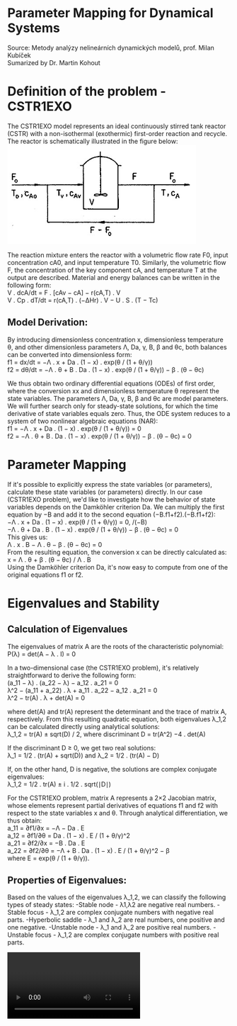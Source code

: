 # Parameter Mapping for Dynamical Systems
Source:  Metody analýzy nelineárních dynamických modelů, prof. Milan Kubíček\
Sumarized by Dr. Martin Kohout

# Definition of the problem - CSTR1EXO
The CSTR1EXO model represents an ideal continuously stirred tank reactor (CSTR) with a non-isothermal (exothermic) first-order reaction and recycle. The reactor is schematically illustrated in the figure below:\
![CSTR1EXO](image.png)

The reaction mixture enters the reactor with a volumetric flow rate F0, input concentration cA0​, and input temperature T0​. Similarly, the volumetric flow F, the concentration of the key component cA​, and temperature T at the output are described. Material and energy balances can be written in the following form:\
    V . dcA/dt ​= F . [cAv ​− cA​] − r(cA​,T) . V\
    V . Cp . dT/dt = r(cA,T) . (−ΔHr) . V − U . S . (T − Tc)
    
## Model Derivation:
By introducing dimensionless concentration x, dimensionless temperature θ, and other dimensionless parameters Λ, Da, γ, B, β and θc, both balances can be converted into dimensionless form:\
    f1 ​= dx/dt ​= −Λ . x + Da . (1 − x) . exp(θ / (1 + θ/γ)​)\
    f2 = dθ/dt = −Λ . θ + B . Da . (1 − x) . exp⁡(θ / (1 + θ/γ)) − β . (θ − θc)

We thus obtain two ordinary differential equations (ODEs) of first order, where the conversion xx and dimensionless temperature θ represent the state variables. The parameters Λ, Da, γ, B, β and θc​ are model parameters. We will further search only for steady-state solutions, for which the time derivative of state variables equals zero. Thus, the ODE system reduces to a system of two nonlinear algebraic equations (NAR):\
f1​ = −Λ . x + Da . (1 − x) . exp(θ / (1 + θ/γ)​) = 0\
f2 = −Λ . θ + B . Da . (1 − x) . exp⁡(θ / (1 + θ/γ)) − β . (θ − θc) = 0

# Parameter Mapping
If it's possible to explicitly express the state variables (or parameters), calculate these state variables (or parameters) directly. In our case (CSTR1EXO problem), we'd like to investigate how the behavior of state variables depends on the Damköhler criterion Da. We can multiply the first equation by −B and add it to the second equation (−B.f1+f2).(−B.f1​+f2​):\
    −Λ . x + Da . (1 − x) . exp⁡(θ / (1 + θ/γ)) = 0, /(−B)\
    −Λ . θ + Da . B . (1 − x) . exp⁡(θ / (1 + θ/γ)) − β . (θ − θc) = 0\
This gives us:\
    Λ . x . B − Λ . θ − β . (θ − θc) = 0\
From the resulting equation, the conversion x can be directly calculated as:\
    x = Λ . θ + β . (θ − θc) / Λ . B\
Using the Damköhler criterion Da, it's now easy to compute from one of the original equations f1​ or f2.

# Eigenvalues and Stability
## Calculation of Eigenvalues
The eigenvalues of matrix A are the roots of the characteristic polynomial:\
    P(λ) = det⁡(A − λ . I) = 0

In a two-dimensional case (the CSTR1EXO problem), it's relatively straightforward to derive the following form:\
    (a_11 − λ) . (a_22 − λ) − a_12 . a_21 = 0\
    λ^2 − (a_11 + a_22) . λ + a_11 . a_22 − a_12 . a_21 = 0\
    λ^2 − tr(A) . λ + det(A) = 0

where det(A) and tr(A) represent the determinant and the trace of matrix A, respectively. From this resulting quadratic equation, both eigenvalues λ_1,2 can be calculated directly using analytical solutions:\
    λ_1,2 = tr(A) ± sqrt(D) / 2, where discriminant D = tr(A^2) −4 . det(A)

If the discriminant D ≥ 0, we get two real solutions:\
    λ_1 = 1/2 . (tr(A) + sqrt(D)) and λ_2 = 1/2 . (tr(A) − D)

If, on the other hand, D is negative, the solutions are complex conjugate eigenvalues:\
    λ_1,2 = 1/2 . tr(A) ± i . 1/2 . sqrt(∣D∣)

For the CSTR1EXO problem, matrix A represents a 2×2 Jacobian matrix, whose elements represent partial derivatives of equations f1​ and f2​ with respect to the state variables x and θ. Through analytical differentiation, we thus obtain:\
    a_11 = ∂f1/∂x = −Λ − Da . E\
    a_12 = ∂f1/∂θ = Da . (1 − x) . E / (1 + θ/γ)^2\
    a_21 = ∂f2/∂x = −B . Da . E\
    a_22 = ∂f2/∂θ = −Λ + B . Da . (1 − x) . E / (1 + θ/γ)^2 − β\
where E = exp⁡(θ / (1 + θ/γ)).

## Properties of Eigenvalues:
Based on the values of the eigenvalues λ_1,2​, we can classify the following types of steady states:
-Stable node - λ1,λ2​ are negative real numbers.
-Stable focus - λ_1,2​ are complex conjugate numbers with negative real parts.
-Hyperbolic saddle - λ_1 and λ_2​ are real numbers, one positive and one negative.
-Unstable node - λ_1 and λ_2​ are positive real numbers.
-Unstable focus - λ_1,2​ are complex conjugate numbers with positive real parts.

![Animation by Jan Cincibuch](animation.mp4)
